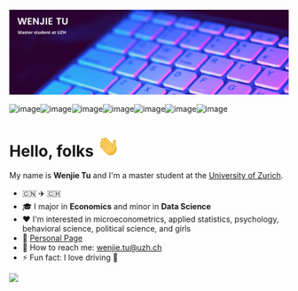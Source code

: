

[![image](./icon/profile-banner.png)](https://wenjie-tu.github.io/)

![image](https://img.shields.io/badge/Python-3776AB?style=for-the-badge&logo=python&logoColor=white)![image](https://img.shields.io/badge/R-276DC3?style=for-the-badge&logo=r&logoColor=white)![image](https://img.shields.io/badge/Git-F05032?style=for-the-badge&logo=git&logoColor=white)![image](https://img.shields.io/badge/Markdown-000000?style=for-the-badge&logo=markdown&logoColor=white)![image](https://img.shields.io/badge/HTML-239120?style=for-the-badge&logo=html5&logoColor=white)![image](https://img.shields.io/badge/MySQL-00000F?style=for-the-badge&logo=mysql&logoColor=white)![image](https://img.shields.io/badge/LaTeX-47A141?style=for-the-badge&logo=LaTeX&logoColor=white)

# Hello, folks <img src='./icon/wave.gif' width='40'>

My name is **Wenjie Tu** and I'm a master student at the [University of Zurich](https://www.uzh.ch/en.html).

* :cn: :airplane: :switzerland: 
* 🎓 I major in **Economics** and minor in **Data Science**
* :heart: I'm interested in microeconometrics, applied statistics, psychology, behavioral science, political science, and girls
* :link: ​[Personal Page](https://wenjie-tu.github.io/)
* :e-mail: How to reach me: wenjie.tu@uzh.ch
* ⚡ Fun fact: I love driving 🚙

<img src="./icon/truman.gif" width=300>

